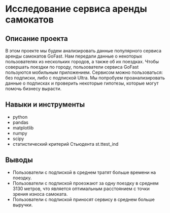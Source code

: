 # Исследование сервиса аренды самокатов
## Описание проекта
В этом проекте мы будем анализировать данные популярного сервиса аренды самокатов GoFast. Нам передали данные о некоторых пользователях из нескольких городов, а также об их поездках.
Чтобы совершать поездки по городу, пользователи сервиса GoFast пользуются мобильным приложением. Сервисом можно пользоваться: без подписки, либо с подпиской Ultra.
Мы попробуем проанализировать данные о подписках и проверить некоторые гипотезы, которые могут помочь бизнесу вырасти. 

## Навыки и инструменты
- python
- pandas
- matplotlib
- numpy
- scipy
- статистический критерий Стьюдента st.ttest_ind
## Выводы
- Пользователи с подпиской в среднем тратят больше времени на поездку.
- Пользователи с подпиской проезжают за одну поездку в среднем 3130 метров, что является оптимальным расстоянием с точки зрения износа самоката.
- Пользователи с подпиской приносят сервису в среднем больше выручки.
